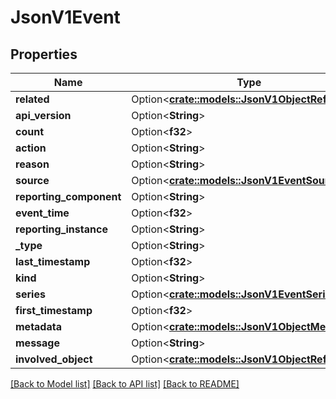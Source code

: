 # JsonV1Event

## Properties

Name | Type | Description | Notes
------------ | ------------- | ------------- | -------------
**related** | Option<[**crate::models::JsonV1ObjectReference**](json_V1ObjectReference.md)> |  | [optional]
**api_version** | Option<**String**> |  | [optional]
**count** | Option<**f32**> |  | [optional]
**action** | Option<**String**> |  | [optional]
**reason** | Option<**String**> |  | [optional]
**source** | Option<[**crate::models::JsonV1EventSource**](json_V1EventSource.md)> |  | [optional]
**reporting_component** | Option<**String**> |  | [optional]
**event_time** | Option<**f32**> |  | [optional]
**reporting_instance** | Option<**String**> |  | [optional]
**_type** | Option<**String**> |  | [optional]
**last_timestamp** | Option<**f32**> |  | [optional]
**kind** | Option<**String**> |  | [optional]
**series** | Option<[**crate::models::JsonV1EventSeries**](json_V1EventSeries.md)> |  | [optional]
**first_timestamp** | Option<**f32**> |  | [optional]
**metadata** | Option<[**crate::models::JsonV1ObjectMeta**](json_V1ObjectMeta.md)> |  | [optional]
**message** | Option<**String**> |  | [optional]
**involved_object** | Option<[**crate::models::JsonV1ObjectReference**](json_V1ObjectReference.md)> |  | [optional]

[[Back to Model list]](../README.md#documentation-for-models) [[Back to API list]](../README.md#documentation-for-api-endpoints) [[Back to README]](../README.md)


